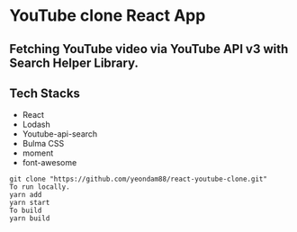 # YouTube clone React App
## Fetching YouTube video via YouTube API v3 with Search Helper Library.
## Tech Stacks
  + React
  + Lodash
  + Youtube-api-search
  + Bulma CSS
  + moment
  + font-awesome

```
git clone "https://github.com/yeondam88/react-youtube-clone.git"
To run locally.
yarn add
yarn start
To build
yarn build
```


